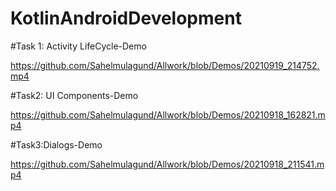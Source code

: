 # KotlinAndroidDevelopment
#Task 1: Activity LifeCycle-Demo

https://github.com/Sahelmulagund/Allwork/blob/Demos/20210919_214752.mp4

#Task2: UI Components-Demo

https://github.com/Sahelmulagund/Allwork/blob/Demos/20210918_162821.mp4

#Task3:Dialogs-Demo

https://github.com/Sahelmulagund/Allwork/blob/Demos/20210918_211541.mp4
